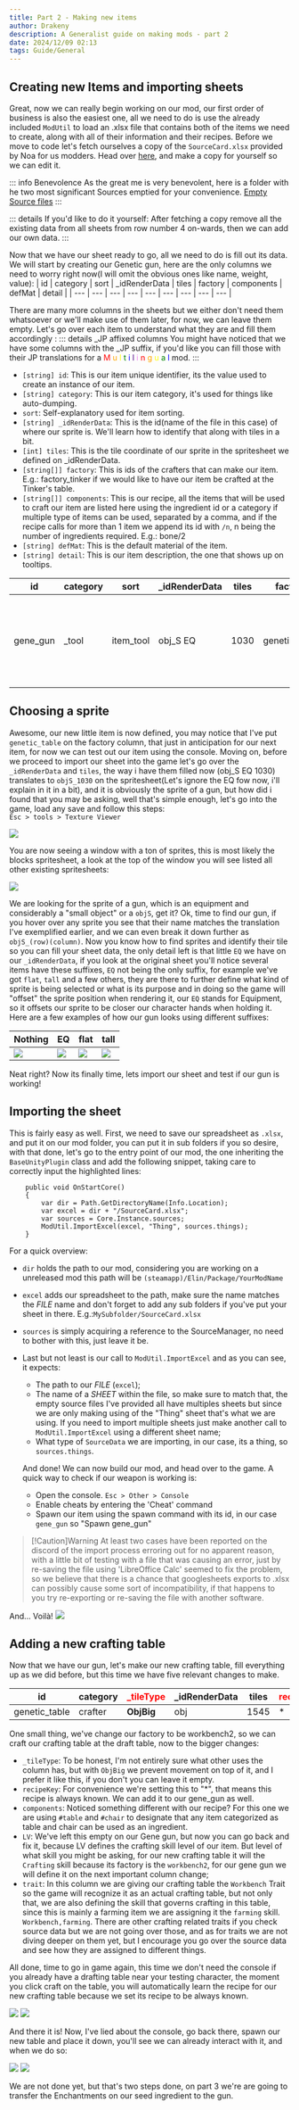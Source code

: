 ```yaml
---
title: Part 2 - Making new items
author: Drakeny
description: A Generalist guide on making mods - part 2
date: 2024/12/09 02:13
tags: Guide/General
---
```


## Creating new Items and importing sheets

Great, now we can really begin working on our mod, our first order of business is also the easiest one, all we need to do is use the already included `ModUtil` to load an .xlsx file that contains both of the items we need to create, along with all of their information and their recipes. Before we move to code let's fetch ourselves a copy of the `SourceCard.xlsx` provided by Noa for us modders. Head over [here](https://docs.google.com/spreadsheets/d/175DaEeB-8qU3N4iBTnaal1ZcP5SU6S_Z/edit?gid=75329941#gid=75329941), and make a copy for yourself so we can edit it.

::: info Benevolence
As the great me is very benevolent, here is a folder with he two most significant Sources emptied for your convenience. [Empty Source files](https://drive.google.com/drive/folders/1MKagpBHUsW6EAF586jfd17JuyZwXuFPj?usp=drive_link)
:::

::: details If you'd like to do it yourself:
After fetching a copy remove all the existing data from all sheets from row number 4 on-wards, then we can add our own data.
:::

Now that we have our sheet ready to go, all we need to do is fill out its data. We will start by creating our Genetic gun, here are the only columns we need to worry right now(I will omit the obvious ones like name, weight, value):
| id | category | sort | \_idRenderData | tiles | factory | components | defMat | detail |
| --- | --- | --- | --- | --- | --- | --- | --- | --- |

There are many more columns in the sheets but we either don't need them whatsoever or we'll make use of them later, for now, we can leave them empty. Let's go over each item to understand what they are and fill them accordingly :
::: details \_JP affixed columns
You might have noticed that we have some columns with the \_JP suffix, if you'd like you can fill those with their JP translations for a <span style="color: red;">M</span>
<span style="color: orange;">u</span>
<span style="color: yellow;">l</span>
<span style="color: green;">t</span>
<span style="color: blue;">i</span>
<span style="color: indigo;">l</span>
<span style="color: violet;">i</span>
<span style="color: red;">n</span>
<span style="color: orange;">g</span>
<span style="color: yellow;">u</span>
<span style="color: green;">a</span>
<span style="color: blue;">l</span> mod.
:::

-   `[string] id`: This is our item unique identifier, its the value used to create an instance of our item.
-   `[string] category`: This is our item category, it's used for things like auto-dumping.
-   `sort`: Self-explanatory used for item sorting.
-   `[string] _idRenderData`: This is the id(name of the file in this case) of where our sprite is. We'll learn how to identify that along with tiles in a bit.
-   `[int] tiles`: This is the tile coordinate of our sprite in the spritesheet we defined on \_idRenderData.
-   `[string[]] factory`: This is ids of the crafters that can make our item. E.g.: factory_tinker if we would like to have our item be crafted at the Tinker's table.
-   `[string[]] components`: This is our recipe, all the items that will be used to craft our item are listed here using the ingredient id or a category if multiple type of items can be used, separated by a comma, and if the recipe calls for more than 1 item we append its id with `/n`, n being the number of ingredients required. E.g.: bone/2
-   `[string] defMat`: This is the default material of the item.
-   `[string] detail`: This is our item description, the one that shows up on tooltips.

| id       | category | sort      | \_idRenderData | tiles | factory       | components         | defMat | detail                                                    |
| -------- | -------- | --------- | -------------- | ----- | ------------- | ------------------ | ------ | --------------------------------------------------------- |
| gene_gun | \_tool   | item_tool | obj_S EQ       | 1030  | genetic_table | ingot,glass,seed/5 | iron   | A Disposable gun used to fire extracted genes onto crops. |

## Choosing a sprite

Awesome, our new little item is now defined, you may notice that I've put `genetic_table` on the factory column, that just in anticipation for our next item, for now we can test out our item using the console. Moving on, before we proceed to import our sheet into the game let's go over the `_idRenderData` and `tiles`, the way i have them filled now (obj_S EQ 1030) translates to `objS_1030` on the spritesheet(Let's ignore the EQ fow now, i'll explain in it in a bit), and it is obviously the sprite of a gun, but how did i found that you may be asking, well that's simple enough, let's go into the game, load any save and follow this steps:
<br> `Esc > tools > Texture Viewer`

![](./Assets/textureviewer.png)

You are now seeing a window with a ton of sprites, this is most likely the blocks spritesheet, a look at the top of the window you will see listed all other existing spritesheets:

![](./Assets/spritesheets.png)

We are looking for the sprite of a gun, which is an equipment and considerably a "small object" or a `objS`, get it? Ok, time to find our gun, if you hover over any sprite you see that their name matches the translation I've exemplified earlier, and we can even break it down further as `objS_(row)(column)`. Now you know how to find sprites and identify their tile so you can fill your sheet data, the only detail left is that little `EQ` we have on our `_idRenderData`, if you look at the original sheet you'll notice several items have these suffixes, `EQ` not being the only suffix, for example we've got `flat`, `tall` and a few others, they are there to further define what kind of sprite is being selected or what is its purpose and in doing so the game will "offset" the sprite position when rendering it, our `EQ` stands for Equipment, so it offsets our sprite to be closer our character hands when holding it. Here are a few examples of how our gun looks using different suffixes:

| Nothing                      | EQ                         | flat                         | tall                         |
| ---------------------------- | -------------------------- | ---------------------------- | ---------------------------- |
| ![](./Assets/offsetnone.png) | ![](./Assets/offsetEQ.png) | ![](./Assets/offsetflat.png) | ![](./Assets/offsettall.png) |

Neat right? Now its finally time, lets import our sheet and test if our gun is working!

## Importing the sheet

This is fairly easy as well. First, we need to save our spreadsheet as `.xlsx`, and put it on our mod folder, you can put it in sub folders if you so desire, with that done, let's go to the entry point of our mod, the one inheriting the `BaseUnityPlugin` class and add the following snippet, taking care to correctly input the highlighted lines:

```cs{4,6}
    public void OnStartCore()
    {
        var dir = Path.GetDirectoryName(Info.Location);
        var excel = dir + "/SourceCard.xlsx";
        var sources = Core.Instance.sources;
        ModUtil.ImportExcel(excel, "Thing", sources.things);
    }
```

For a quick overview:

-   `dir` holds the path to our mod, considering you are working on a unreleased mod this path will be `(steamapp)/Elin/Package/YourModName`
-   `excel` adds our spreadsheet to the path, make sure the name matches the _FILE_ name and don't forget to add any sub folders if you've put your sheet in there. E.g.:`MySubfolder/SourceCard.xlsx`
-   `sources` is simply acquiring a reference to the SourceManager, no need to bother with this, just leave it be.
-   Last but not least is our call to `ModUtil.ImportExcel` and as you can see, it expects:

    -   The path to our _FILE_ (`excel`);
    -   The name of a _SHEET_ within the file, so make sure to match that, the empty source files I've provided all have multiples sheets but since we are only making using of the "Thing" sheet that's what we are using. If you need to import multiple sheets just make another call to `ModUtil.ImportExcel` using a different sheet name;
    -   What type of `SourceData` we are importing, in our case, its a thing, so `sources.things`.

    And done! We can now build our mod, and head over to the game. A quick way to check if our weapon is working is:

    -   Open the console. `Esc > Other > Console`
    -   Enable cheats by entering the 'Cheat' command
    -   Spawn our item using the spawn command with its id, in our case `gene_gun` so "Spawn gene_gun"

> [!Caution]Warning
> At least two cases have been reported on the discord of the import process erroring out for no apparent reason, with a little bit of testing with a file that was causing an error, just by re-saving the file using 'LibreOffice Calc' seemed to fix the problem, so we believe that there is a chance that googlesheets exports to .xlsx can possibly cause some sort of incompatibility, if that happens to you try re-exporting or re-saving the file with another software.

And... Voilà!
![](./Assets/console.png)

## Adding a new crafting table

Now that we have our gun, let's make our new crafting table, fill everything up as we did before, but this time we have five relevant changes to make.

| id            | category | <span style="color: red;">\_tileType</span> | \_idRenderData | tiles | <span style="color: red;">recipeKey</span> | <u>factory</u> | <span style="color: red;">components</span> | <span style="color: red;">LV</span> | <span style="color: red;">trait</span> |
| ------------- | -------- | ------------------------------------------- | -------------- | ----- | ------------------------------------------ | -------------- | ------------------------------------------- | ----------------------------------- | -------------------------------------- |
| genetic_table | crafter  | **ObjBig**                                  | obj            | 1545  | \*                                         | **workbench2** | **#table,#chair,bone/2,fertilizer/5**       | **5**                               | **Workbench,farming**                  |

One small thing, we've change our factory to be workbench2, so we can craft our crafting table at the draft table, now to the bigger changes:

-   `_tileType`: To be honest, I'm not entirely sure what other uses the column has, but with `ObjBig` we prevent movement on top of it, and I prefer it like this, if you don't you can leave it empty.
-   `recipeKey`: For convenience we're setting this to "\*", that means this recipe is always known. We can add it to our gene_gun as well.
-   `components`: Noticed something different with our recipe? For this one we are using `#table` and `#chair` to designate that any item categorized as table and chair can be used as an ingredient.
-   `LV`: We've left this empty on our Gene gun, but now you can go back and fix it, because LV defines the crafting skill level of our item. But level of what skill you might be asking, for our new crafting table it will the `Crafting` skill because its factory is the `workbench2`, for our gene gun we will define it on the next important column change;
-   `trait`: In this column we are giving our crafting table the `Workbench` Trait so the game will recognize it as an actual crafting table, but not only that, we are also defining the skill that governs crafting in this table, since this is mainly a farming item we are assigning it the `farming` skill. `Workbench,farming`. There are other crafting related traits if you check source data but we are not going over those, and as for traits we are not diving deeper on them yet, but I encourage you go over the source data and see how they are assigned to different things.

All done, time to go in game again, this time we don't need the console if you already have a drafting table near your testing character, the moment you click craft on the table, you will automatically learn the recipe for our new crafting table because we set its recipe to be always known.

![](./Assets/learntable.png) ![](./Assets/table.png)

And there it is! Now, I've lied about the console, go back there, spawn our new table and place it down, you'll see we can already interact with it, and when we do so:

![](./Assets/learngun.png)
![](./Assets/gun.png)

We are not done yet, but that's two steps done, on part 3 we're are going to transfer the Enchantments on our seed ingredient to the gun.
